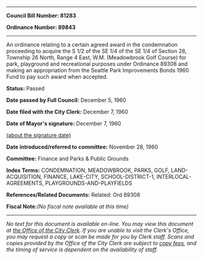 

********

**Council Bill Number: 81283**
   
**Ordinance Number: 89843**
********

 An ordinance relating to a certain agreed award in the condemnation proceeding to acquire the S 1/2 of the SE 1/4 of the SE 1/4 of Section 28, Township 26 North, Range 4 East, W.M. (Meadowbrook Golf Course) for park, playground and recreational purposes under Ordinance 89308 and making an appropriation from the Seattle Park Improvements Bonds 1960 Fund to pay such award when accepted.

**Status:** Passed
   
**Date passed by Full Council:** December 5, 1960
   
**Date filed with the City Clerk:** December 7, 1960
   
**Date of Mayor's signature:** December 7, 1960
   
[(about the signature date)](/~public/approvaldate.htm)
   
   
   
**Date introduced/referred to committee:** November 28, 1960
   
**Committee:** Finance and Parks & Public Grounds
   
   
**Index Terms:** CONDEMNATION, MEADOWBROOK, PARKS, GOLF, LAND-ACQUISITION, FINANCE, LAKE-CITY, SCHOOL-DISTRICT-1, INTERLOCAL-AGREEMENTS, PLAYGROUNDS-AND-PLAYFIELDS

**References/Related Documents:** Related: Ord 89308

**Fiscal Note:**_(No fiscal note available at this time)_
********

_No text for this document is available on-line. You may view this document at [the Office of the City Clerk](http://www.seattle.gov/leg/clerk/contactUs.htm). If you are unable to visit the Clerk's Office, you may request a copy or scan be made for you by Clerk staff. Scans and copies provided by the Office of the City Clerk are subject to [copy fees](http://clerk.seattle.gov/~public/clerkfees.htm), and the timing of service is dependent on the availability of staff._

